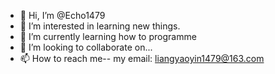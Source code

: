 - 👋 Hi, I’m @Echo1479
- 👀 I’m interested in learning new things.
- 🌱 I’m currently learning how to programme
- 💞️ I’m looking to collaborate on...
- 📫 How to reach me-- my  email: liangyaoyin1479@163.com

<!---
Echo1479/Echo1479 is a ✨ special ✨ repository because its `README.md` (this file) appears on your GitHub profile.
You can click the Preview link to take a look at your changes.
--->
